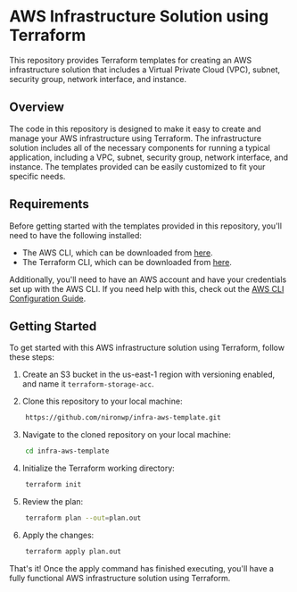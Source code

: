 # AWS Infrastructure Solution using Terraform

This repository provides Terraform templates for creating an AWS infrastructure solution that includes a Virtual Private Cloud (VPC), subnet, security group, network interface, and instance.

## Overview

The code in this repository is designed to make it easy to create and manage your AWS infrastructure using Terraform. The infrastructure solution includes all of the necessary components for running a typical application, including a VPC, subnet, security group, network interface, and instance. The templates provided can be easily customized to fit your specific needs.

## Requirements

Before getting started with the templates provided in this repository, you'll need to have the following installed:

- The AWS CLI, which can be downloaded from [here](https://aws.amazon.com/cli/).
- The Terraform CLI, which can be downloaded from [here](https://www.terraform.io/downloads.html).

Additionally, you'll need to have an AWS account and have your credentials set up with the AWS CLI. If you need help with this, check out the [AWS CLI Configuration Guide](https://docs.aws.amazon.com/cli/latest/userguide/cli-configure-quickstart.html).

## Getting Started

To get started with this AWS infrastructure solution using Terraform, follow these steps:

1. Create an S3 bucket in the us-east-1 region with versioning enabled, and name it `terraform-storage-acc`.

2. Clone this repository to your local machine:

```bash
    https://github.com/nironwp/infra-aws-template.git
```

3. Navigate to the cloned repository on your local machine:

```bash
    cd infra-aws-template
```

4. Initialize the Terraform working directory:

```bash
    terraform init
```

5. Review the plan:

```bash
    terraform plan --out=plan.out
```

6. Apply the changes:

```bash
    terraform apply plan.out
```


That's it! Once the apply command has finished executing, you'll have a fully functional AWS infrastructure solution using Terraform.
